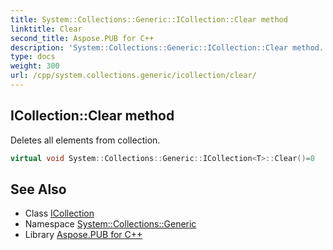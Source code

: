 ```yaml
---
title: System::Collections::Generic::ICollection::Clear method
linktitle: Clear
second_title: Aspose.PUB for C++
description: 'System::Collections::Generic::ICollection::Clear method. Deletes all elements from collection in C++.'
type: docs
weight: 300
url: /cpp/system.collections.generic/icollection/clear/
---
```

## ICollection::Clear method


Deletes all elements from collection.

```cpp
virtual void System::Collections::Generic::ICollection<T>::Clear()=0
```

## See Also

* Class [ICollection](../)
* Namespace [System::Collections::Generic](../../)
* Library [Aspose.PUB for C++](../../../)
